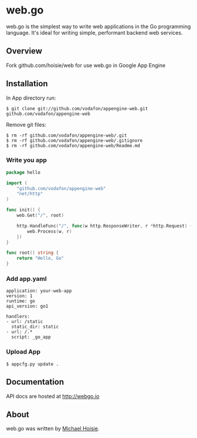 # web.go

web.go is the simplest way to write web applications in the Go programming language. It's ideal for writing simple, performant backend web services. 

## Overview

Fork github.com/hoisie/web for use web.go in Google App Engine

## Installation

In App directory run:

```
$ git clone git://github.com/vodafon/appengine-web.git github.com/vodafon/appengine-web
```

Remove git files:

```
$ rm -rf github.com/vodafon/appengine-web/.git
$ rm -rf github.com/vodafon/appengine-web/.gitignore
$ rm -rf github.com/vodafon/appengine-web/Readme.md
```

### Write you app

```go
package hello

import (
    "github.com/vodafon/appengine-web"
    "net/http"
)

func init() {
    web.Get("/", root)

    http.HandleFunc("/", func(w http.ResponseWriter, r *http.Request) {
        web.Process(w, r)
    })
}

func root() string {
    return "Hello, Go"
}
```

### Add app.yaml

```
application: your-web-app
version: 1
runtime: go
api_version: go1

handlers:
- url: /static
  static_dir: static
- url: /.*
  script: _go_app
```

### Upload App

```
$ appcfg.py update .
```

## Documentation

API docs are hosted at http://webgo.io


## About

web.go was written by [Michael Hoisie](http://hoisie.com). 
